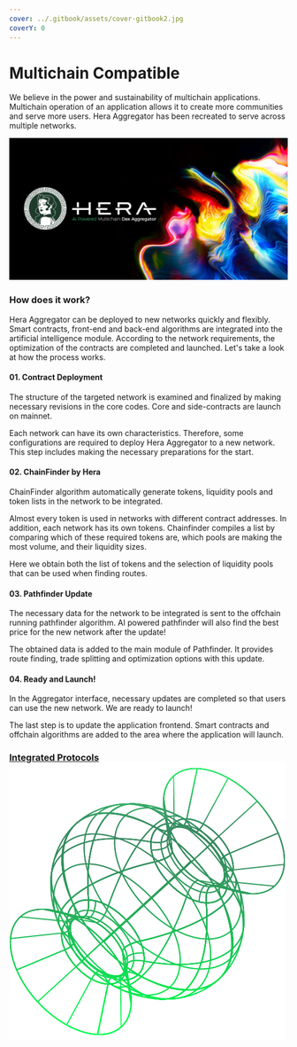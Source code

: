 ```yaml
---
cover: ../.gitbook/assets/cover-gitbook2.jpg
coverY: 0
---
```


# Multichain Compatible

We believe in the power and sustainability of multichain applications. Multichain operation of an application allows it to create more communities and serve more users. Hera Aggregator has been recreated to serve across multiple networks.

![](../.gitbook/assets/multichain-landing-min.jpg)

### How does it work?

Hera Aggregator can be deployed to new networks quickly and flexibly. Smart contracts, front-end and back-end algorithms are integrated into the artificial intelligence module. According to the network requirements, the optimization of the contracts are completed and launched. Let's take a look at how the process works.

#### 01. Contract Deployment

The structure of the targeted network is examined and finalized by making necessary revisions in the core codes. Core and side-contracts are launch on mainnet.

Each network can have its own characteristics. Therefore, some configurations are required to deploy Hera Aggregator to a new network. This step includes making the necessary preparations for the start.

#### 02. ChainFinder by Hera

ChainFinder algorithm automatically generate tokens, liquidity pools and token lists in the network to be integrated.

Almost every token is used in networks with different contract addresses. In addition, each network has its own tokens. Chainfinder compiles a list by comparing which of these required tokens are, which pools are making the most volume, and their liquidity sizes.

Here we obtain both the list of tokens and the selection of liquidity pools that can be used when finding routes.

#### 03. Pathfinder Update

The necessary data for the network to be integrated is sent to the offchain running pathfinder algorithm. AI powered pathfinder will also find the best price for the new network after the update!

The obtained data is added to the main module of Pathfinder. It provides route finding, trade splitting and optimization options with this update.

#### 04. Ready and Launch!

In the Aggregator interface, necessary updates are completed so that users can use the new network. We are ready to launch!

The last step is to update the application frontend. Smart contracts and offchain algorithms are added to the area where the application will launch.

### [Integrated Protocols ](https://hera.finance/integrated-protocols.html)<img src="../.gitbook/assets/curve2.png" alt="" data-size="line">
